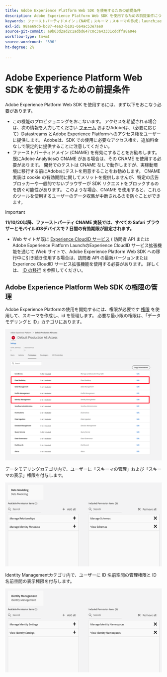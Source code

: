 ```yaml
---
title: Adobe Experience Platform Web SDK を使用するための前提条件
description: Adobe Experience Platform Web SDK を使用するための前提条件について説明します。
keywords: ファーストパーティドメイン；CNAME；スキーマ；スキーマの作成；launch;aep web sdk 拡張機能；拡張機能；設定 id；設定ツール；データ要素；データ要素の作成；XDM オブジェクト；sendEvent；イベントの送信；
exl-id: 98ae69db-bc87-4ea3-b101-664ac53e7ae0
source-git-commit: a9b63d2ad2c1adbd647c0c3a43331cddffa8a04e
workflow-type: tm+mt
source-wordcount: '396'
ht-degree: 2%

---
```


# Adobe Experience Platform Web SDK を使用するための前提条件

Adobe Experience Platform Web SDK を使用するには、まず以下をおこなう必要があります。

- この機能のプロビジョニングをおこないます。 アクセスを希望される場合は、次の情報を入力してください [フォーム](https://adobe.ly/websdkaccess) およびAdobeは、（必要に応じて）Datastreams とAdobe Experience Platformへのアクセス権をユーザーに提供します。 Adobeは、SDK での使用に必要なアクセス権を、追加料金なしで限定的に提供することに注意してください。
- ファーストパーティドメイン (CNAME) を有効にすることをお勧めします。 既にAdobe Analyticsの CNAME がある場合は、その CNAME を使用する必要があります。 開発でのテストは CNAME なしで動作しますが、実稼動環境に移行する前にAdobeにテストを用意することをお勧めします。 CNAME 実装は cookie の有効期間に関してメリットを提供しませんが、特定の広告ブロッカーや一般的でないブラウザーが SDK リクエストをブロックするのを防ぐ可能性があります。 このような場合、CNAME を使用すると、これらのツールを使用するユーザーのデータ収集が中断されるのを防ぐことができます。

>[!IMPORTANT]
>
>**11/10/20以降、ファーストパーティ CNAME 実装では、すべての Safari ブラウザーとモバイルiOSデバイスで 7 日間の有効期限が設定されます。**

- Web サイトが既に [Experience CloudID サービス](https://experienceleague.adobe.com/docs/experience-platform/edge/identity/overview.html) ( 訪問者 API またはAdobe Experience Platform LaunchのExperience CloudID サービス拡張機能を通じて )Web サイトで、Adobe Experience Platform Web SDK への移行中に引き続き使用する場合は、訪問者 API の最新バージョンまたはExperience CloudID サービス拡張機能を使用する必要があります。 詳しくは、 [ID の移行](https://experienceleague.adobe.com/docs/experience-platform/edge/identity/overview.html?lang=en#identity) を参照してください。

## Adobe Experience Platform Web SDK の権限の管理

Adobe Experience Platformの使用を開始するには、権限が必要です [権限](https://experienceleague.adobe.com/docs/experience-platform/access-control/home.html?lang=ja) を使用して、スキーマを作成し、id を管理します。 必要な最小限の権限は、「データモデリングと ID」カテゴリにあります。

![](../images/AEP-permission-categories.png)

データモデリングカテゴリ内で、ユーザーに「スキーマの管理」および「スキーマの表示」権限を付与します。

![](../images/data-modeling-permissions.png)

Identity Managementカテゴリ内で、ユーザーに ID 名前空間の管理権限と ID 名前空間の表示権限を付与します。

![](../images/identity-management-permissions.png)
